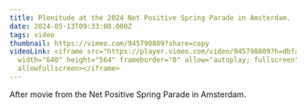 ```yaml
---
title: Plenitude at the 2024 Net Positive Spring Parade in Amsterdam.
date: 2024-05-13T09:33:00.000Z
tags: video
thumbnail: https://vimeo.com/945798809?share=copy
videoLink: <iframe src="https://player.vimeo.com/video/945798809?h=dbfa427625"
  width="640" height="564" frameborder="0" allow="autoplay; fullscreen"
  allowfullscreen></iframe>
---
```

After movie from the Net Positive Spring Parade in Amsterdam.
